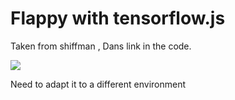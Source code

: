 # Flappy with tensorflow.js

Taken from shiffman , Dans link in the code.

![](flappy.gif)

Need to adapt it to a different environment